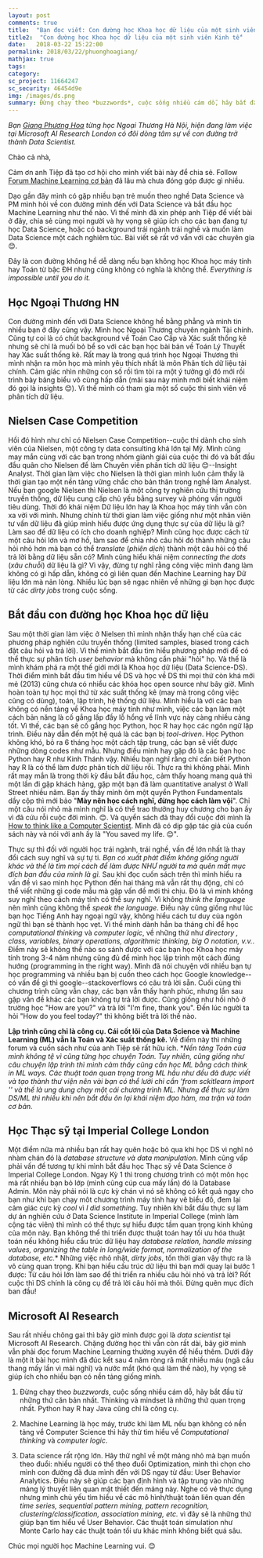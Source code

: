 ```yaml
---
layout: post
comments: true
title:  "Bạn đọc viết: Con đường học Khoa học dữ liệu của một sinh viên Kinh tế"
title2:  "Con đường học Khoa học dữ liệu của một sinh viên Kinh tế"
date:   2018-03-22 15:22:00
permalink: 2018/03/22/phuonghoagiang/
mathjax: true
tags: 
category: 
sc_project: 11664247
sc_security: 46454d9e
img: /images/ds.png
summary: Đừng chạy theo *buzzwords*, cuộc sống nhiều cám dỗ, hãy bắt đầu từ những thứ căn bản nhất. Thinking và mindset là những thứ quan trọng nhất. Python hay R hay Java cũng chỉ là công cụ.
---
```

*Bạn [Giang Phương Hoa](https://www.facebook.com/phuonghoa.giang) từng học Ngoại Thương Hà Nội, hiện đang làm việc tại Microsoft AI Research London có đôi dòng tâm sự về con đường trở thành Data Scientist.*

Chào cả nhà,

Cảm ơn anh Tiệp đã tạo cơ hội cho mình viết bài này để chia sẻ. Follow [Forum Machine Learning cơ bản](https://www.facebook.com/groups/machinelearningcoban/) đã lâu mà chưa đóng góp được gì nhiều.

Dạo gần đây mình có gặp nhiều bạn trẻ muốn theo nghề Data Science và PM mình hỏi về con đường mình đến với Data Science và bắt đầu học Machine Learning như thế nào. Vì thế mình đã xin phép anh Tiệp để viết bài ở đây, chia sẻ cùng mọi người và hy vọng sẽ giúp ích cho các bạn đang tự học Data Science, hoặc có background trái ngành trái nghề và muốn làm Data Science một cách nghiêm túc. Bài viết sẽ rất vớ vẩn với các chuyên gia 😊.

Đây là con đường không hề dễ dàng nếu bạn không học Khoa học máy tính hay Toán từ bậc ĐH nhưng cũng không có nghĩa là không thể. *Everything is impossible until you do it.*

## Học Ngoại Thương HN

Con đường mình đến với Data Science không hề bằng phẳng và mình tin nhiều bạn ở đây cũng vậy. Mình học Ngoại Thương chuyên ngành Tài chính. Cũng tự coi là có chút background về Toán Cao Cấp và Xác suất thống kê nhưng sẽ chỉ là muối bỏ bể so với các bạn học bài bản về Toán Lý Thuyết hay Xác suất thống kê. Rất may là trong quá trình học Ngoại Thương thì mình nhận ra môn học mà mình yêu thích nhất là môn Phân tích dữ liệu tài chính. Cảm giác nhìn những con số rồi tìm tòi ra một ý tưởng gì đó mới rồi trình bày bảng biểu vô cùng hấp dẫn (mãi sau này mình mới biết khái niệm đó gọi là insights 😊). Vì thế mình có tham gia một số cuộc thi sinh viên về phân tích dữ liệu.

## Nielsen Case Competition 

Hồi đó hình như chỉ có Nielsen Case Competition--cuộc thi dành cho sinh viên của Nielsen, một công ty data consulting khá lớn tại Mỹ. Mình cũng may mắn cùng với các bạn trong nhóm giành giải của cuộc thi đó và bắt đầu đầu quân cho Nielsen để làm Chuyên viên phân tích dữ liệu 😊--Insight Analyst. Thời gian làm việc cho Nielsen là thời gian mình luôn cảm thấy là thời gian tạo một nền tảng vững chắc cho bản thân trong nghề làm Analyst. Nếu bạn google Nielsen thì Nielsen là một công ty nghiên cứu thị trường truyền thống, dữ liệu cung cấp chủ yếu bằng survey và phỏng vấn người tiêu dùng. Thời đó khái niệm Dữ liệu lớn hay là Khoa học máy tính vẫn còn xa vời với mình. Nhưng chính từ thời gian làm việc giống như một nhân viên tư vấn dữ liệu đã giúp mình hiểu được ứng dụng thực sự của dữ liệu là gì? Làm sao để dữ liệu có ích cho doanh nghiệp? Mình cũng học được cách từ một câu hỏi lớn và mơ hồ, làm sao để chia nhỏ câu hỏi đó thành những câu hỏi nhỏ hơn mà bạn có thể *translate* (*phiên dịch*) thành một câu hỏi có thể trả lời bằng dữ liệu sẵn có? Mình cũng hiểu khái niệm *connecting the dots* (*xâu chuỗi*) dữ liệu là gì? Vì vậy, đừng tự nghĩ rằng công việc mình đang làm không có gì hấp dẫn, không có gì liên quan đến Machine Learning hay Dữ liệu lớn mà nản lòng. Nhiều lúc bạn sẽ ngạc nhiên về những gì bạn học được từ các *dirty jobs* trong cuộc sống. 

## Bắt đầu con đường học Khoa học dữ liệu 

Sau một thời gian làm việc ở Nielsen thì mình nhận thấy hạn chế của các phương pháp nghiên cứu truyền thống (limited samples, biased trong cách đặt câu hỏi và trả lời). Vì thế mình bắt đầu tìm hiểu phương pháp mới để có thể thực sự phân tích *user behavior* mà không cần phải "hỏi" họ. Và thế là mình khám phá ra một thế giới mới là Khoa học dữ liệu (Data Science-DS). Thời điểm mình bắt đầu tìm hiểu về DS và học về DS thì mọi thứ còn khá mới mẻ (2013) cũng chưa có nhiều các khóa học open source như bây giờ. Mình hoàn toàn tự học mọi thứ từ xác suất thống kê (may mà trong công việc cũng có dùng), toán, lập trình, hệ thống dữ liệu. Mình hiểu là với các bạn không có nền tảng về Khoa học máy tính như mình, việc các bạn làm một cách bản năng là cố gắng lấp đầy lỗ hổng về lĩnh vực này càng nhiều càng tốt. Vì thế, các bạn sẽ cố gắng học Python, học R hay học các ngôn ngữ lập trình. Điều này dẫn đến một hệ quả là các bạn bị *tool-driven*. Học Python không khó, bỏ ra 6 tháng học một cách tập trung, các bạn sẽ viết được những dòng codes như mẫu. Nhưng điều mình hay gặp đó là các bạn học Python hay R như Kinh Thánh vậy. Nhiều bạn nghĩ rằng chỉ cần biết Python hay R là có thể làm được phân tích dữ liệu rồi. Thực ra thì không phải. Mình rất may mắn là trong thời kỳ đầu bắt đầu học, cảm thấy hoang mang quá thì một lần đi gặp khách hàng, gặp một bạn đã làm quantitative analyst ở Wall Street nhiều năm. Bạn ấy thấy mình ôm một quyển Python Fundamentals dầy cộp thì mới bảo "**Mày nên học cách nghĩ, đừng học cách làm vội**". Chỉ một câu nói nhỏ mà mình nghĩ là có thể trao thưởng huy chương cho bạn ấy vì đã cứu rỗi cuộc đời mình. 😊. 
Và quyển sách đã thay đổi cuộc đời mình là [How to think like a Computer Scientist](http://openbookproject.net/thinkcs/python/english3e/).
Mình đã có dịp gặp tác giả của cuốn sách này và nói với anh ấy là "You saved my life. 😊".

Thực sự thì đối với người học trái ngành, trái nghề, vấn đề lớn nhất là thay đổi cách suy nghĩ và sự tự ti. *Bạn có xuất phát điểm không giống người khác và thế là tìm mọi cách để làm được NHƯ người ta mà quên mất mục đích ban đầu của mình là gì.* Sau khi đọc cuốn sách trên thì mình hiểu ra vấn đề vì sao mình học Python đến hai tháng mà vẫn rất thụ động, chỉ có thể viết những gì code mẫu mà gặp vấn đề mới thì chịu. Đó là vì mình không suy nghĩ theo cách máy tính có thể suy nghĩ. Vì không *think the language* nên mình cũng không thể *speak the language*. Điều này cũng giống như lúc bạn học Tiếng Anh hay ngoại ngữ vậy, không hiểu cách tư duy của ngôn ngữ thì bạn sẽ thành học vẹt. Vì thế mình dành hẳn ba tháng chỉ để học *computational thinking* và *computer logic*, về những thứ như *directory , class, variables, binary operations, algorithmic thinking, big O notation, v.v.*. Điểm này sẽ không thể nào so sánh được với các bạn học Khoa học máy tính trong 3-4 năm nhưng cũng đủ để mình học lập trình một cách đúng hướng (programming in the right way). Mình đã nói chuyện với nhiều bạn tự học programming và nhiều bạn bị cuốn theo cách học Google knowledge--có vấn đề gì thì google--stackoverflows có câu trả lời sẵn. Cuối cùng thì chương trình cũng vẫn chạy, các bạn vẫn thấy hạnh phúc, nhưng lần sau gặp vấn đề khác các bạn không tự trả lời được. Cũng giống như hồi nhỏ ở trường học "How are you?" và trả lời "I'm fine, thank you". Đến lúc người ta hỏi "How do you feel today?" thì không biết trả lời thế nào. 

**Lập trình cũng chỉ là công cụ. Cái cốt lõi của Data Science và Machine Learning (ML) vẫn là Toán và Xác suất thống kê.** Về điểm này thì những forum và cuốn sách như của anh Tiệp sẽ rất hữu ích. **Nền tảng Toán của mình không tệ vì cũng từng học chuyên Toán. Tuy nhiên, cũng giống như câu chuyện lập trình thì mình cảm thấy cũng cần học ML bằng cách *think in ML ways*. Các thuật toán quan trọng trong ML hầu như đều đã được viết và tạo thành thư viện nên vài bạn có thể lười chỉ cần 'from sckitlearn import *'' và thế là ung dung chạy một cái chương trình ML. Nhưng để thực sự làm DS/ML thì nhiều khi nên bắt đầu ôn lại khái niệm đạo hàm, ma trận và toán cơ bản.** 

## Học Thạc sỹ tại Imperial College London

Một điểm nữa mà nhiều bạn rất hay quên hoặc bỏ qua khi học DS vì nghĩ nó nhàm chán đó là *database structure và data manipulation*. Mình cũng vấp phải vấn đề tương tự khi mình bắt đầu học Thạc sỹ về Data Science ở Imperial College London. Ngay Kỳ 1 thì trong chương trình có một môn học mà rất nhiều bạn bỏ lớp (mình cũng cúp cua mấy lần) đó là Database Admin. Môn này phải nói là cực kỳ chán vì nó sẽ không có kết quả ngay cho bạn như khi bạn chạy môt chương trình máy tính hay vẽ biểu đồ, đem lại cảm giác cực kỳ *cool* vì *I did something*. Tuy nhiên khi bắt đầu thực sự làm dự án nghiên cứu ở Data Science Institute in Imperial College (mình làm cộng tác viên) thì mình có thể thực sự hiểu được tầm quan trọng kinh khủng của môn này. Bạn không thể thi triển được thuật toán hay tối ưu hóa thuật toán nếu không hiểu cấu trúc dữ liệu hay *database relation, handle missing values, organizing the table in long/wide format, normalization of the database, etc.** Những việc nhỏ nhặt, *dirty jobs*, tốn thời gian vậy thực ra là vô cùng quan trọng. Khi bạn hiểu cấu trúc dữ liệu thì bạn mới quay lại bước 1 được: Từ câu hỏi lớn làm sao để thi triển ra nhiều câu hỏi nhỏ và trả lời? Rốt cuộc thì DS chính là công cụ để trả lời câu hỏi mà thôi. Đừng quên mục đích ban đầu! 

## Microsoft AI Research 

Sau rất nhiều chông gai thì bây giờ mình được gọi là *data scientist* tại Microsoft AI Research. Chặng đường học thì vẫn còn rất dài, bây giờ mình vẫn phải đọc forum Machine Learning thường xuyên để hiểu thêm. Dưới đây là một ít bài học mình đã đúc kết sau 4 năm ròng rã mất nhiều máu (ngã cầu thang mấy lần vì mải nghĩ) và nước mắt (khó quá làm thế nào), hy vọng sẽ giúp ích cho nhiều bạn có nền tảng giống mình.

1. Đừng chạy theo *buzzwords*, cuộc sống nhiều cám dỗ, hãy bắt đầu từ những thứ căn bản nhất. Thinking và mindset là những thứ quan trọng nhất. Python hay R hay Java cũng chỉ là công cụ. 

2. Machine Learning là học máy, trước khi làm ML nếu bạn không có nền tảng về Computer Science thì hãy thử tìm hiểu về *Computational thinking* và *computer logic*.

3. Data science rất rộng lớn. Hãy thử nghĩ về một mảng nhỏ mà bạn muốn theo đuổi: nhiều người có thể theo đuổi Optimization, mình thì chọn cho mình con đường đã đưa mình đến với DS ngay từ đầu: User Behavior Analytics. Điều này sẽ giúp các bạn định hình và tập trung vào những mảng lý thuyết liên quan mật thiết đến mảng này. Nghe có vẻ thực dụng nhưng mình chủ yếu tìm hiểu về các mô hình/thuật toán liên quan đến *time series, sequential pattern mining, pattern recognition, clustering/classification, association mining, etc.* vì đây sẽ là những thứ giúp bạn tìm hiểu về User Behavior. Các thuật toán simulation như Monte Carlo hay các thuật toán tối ưu khác mình không biết quá sâu.

Chúc mọi người học Machine Learning vui. 😊

